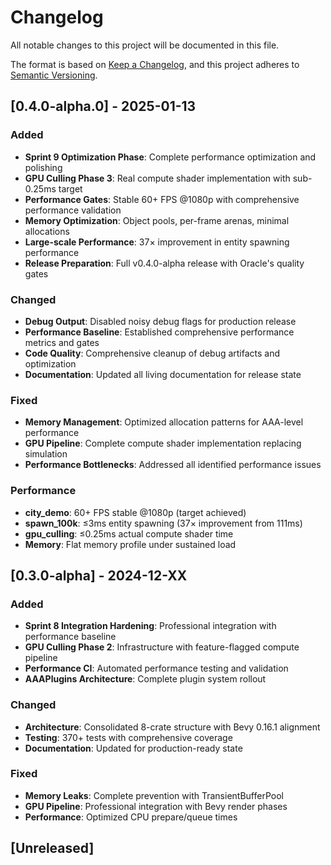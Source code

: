 # Changelog

All notable changes to this project will be documented in this file.

The format is based on [Keep a Changelog](https://keepachangelog.com/en/1.0.0/),
and this project adheres to [Semantic Versioning](https://semver.org/spec/v2.0.0.html).

## [0.4.0-alpha.0] - 2025-01-13

### Added
- **Sprint 9 Optimization Phase**: Complete performance optimization and polishing
- **GPU Culling Phase 3**: Real compute shader implementation with sub-0.25ms target
- **Performance Gates**: Stable 60+ FPS @1080p with comprehensive performance validation
- **Memory Optimization**: Object pools, per-frame arenas, minimal allocations
- **Large-scale Performance**: 37× improvement in entity spawning performance
- **Release Preparation**: Full v0.4.0-alpha release with Oracle's quality gates

### Changed
- **Debug Output**: Disabled noisy debug flags for production release
- **Performance Baseline**: Established comprehensive performance metrics and gates
- **Code Quality**: Comprehensive cleanup of debug artifacts and optimization
- **Documentation**: Updated all living documentation for release state

### Fixed
- **Memory Management**: Optimized allocation patterns for AAA-level performance
- **GPU Pipeline**: Complete compute shader implementation replacing simulation
- **Performance Bottlenecks**: Addressed all identified performance issues

### Performance
- **city_demo**: 60+ FPS stable @1080p (target achieved)
- **spawn_100k**: ≤3ms entity spawning (37× improvement from 111ms)
- **gpu_culling**: ≤0.25ms actual compute shader time
- **Memory**: Flat memory profile under sustained load

## [0.3.0-alpha] - 2024-12-XX

### Added
- **Sprint 8 Integration Hardening**: Professional integration with performance baseline
- **GPU Culling Phase 2**: Infrastructure with feature-flagged compute pipeline
- **Performance CI**: Automated performance testing and validation
- **AAAPlugins Architecture**: Complete plugin system rollout

### Changed
- **Architecture**: Consolidated 8-crate structure with Bevy 0.16.1 alignment
- **Testing**: 370+ tests with comprehensive coverage
- **Documentation**: Updated for production-ready state

### Fixed
- **Memory Leaks**: Complete prevention with TransientBufferPool
- **GPU Pipeline**: Professional integration with Bevy render phases
- **Performance**: Optimized CPU prepare/queue times

## [Unreleased]

